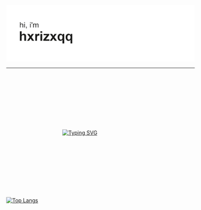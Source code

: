 <img src="header.png" alt="Header">
<hr>
<a href="https://git.io/typing-svg"><img src="https://readme-typing-svg.herokuapp.com?font=&duration=4000&pause=500&color=000000&repeat=true&width=435&lines=coding+a+websites;welcome+(%5E%2F%2F%2F%5E)" alt="Typing SVG" style="margin: 150px" /></a>

[![Top Langs](https://github-readme-stats.vercel.app/api/top-langs/?username=hxrizxnqq&langs_count=8&theme=transparent)](https://github.com/anuraghazra/github-readme-stats)
